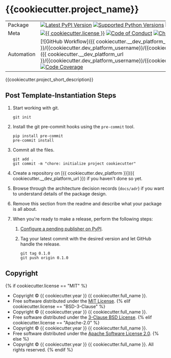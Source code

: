 # {{cookiecutter.project_name}}

| |                                                                                                                                                                                                                                                                                                                                                                                                                                                                                                                                 |
|---|---------------------------------------------------------------------------------------------------------------------------------------------------------------------------------------------------------------------------------------------------------------------------------------------------------------------------------------------------------------------------------------------------------------------------------------------------------------------------------------------------------------------------------|
| Package | [![Latest PyPI Version](https://img.shields.io/pypi/v/{{cookiecutter.project_slug}}.svg)](https://pypi.org/project/{{cookiecutter.project_slug}}/) [![Supported Python Versions](https://img.shields.io/pypi/pyversions/{{cookiecutter.project_slug}}.svg)](https://pypi.org/project/{{cookiecutter.project_slug}}/) [![Documentation](https://readthedocs.org/projects/{{cookiecutter.project_slug}}/badge/?version=latest)](https://{{cookiecutter.project_slug}}.readthedocs.io/en/latest/?badge=latest)                     |
| Meta | [![{{ cookiecutter.license }}](https://img.shields.io/pypi/l/{{cookiecutter.project_slug}}.svg)](LICENSE) [![Code of Conduct](https://img.shields.io/badge/Contributor%20Covenant-v2.0%20adopted-ff69b4.svg)](.github/CODE_OF_CONDUCT.md) [![Checked with mypy](https://www.mypy-lang.org/static/mypy_badge.svg)](https://mypy-lang.org/) [![Code Style Black](https://img.shields.io/badge/code%20style-black-000000.svg)](https://github.com/ambv/black) [![Linting: Ruff](https://img.shields.io/endpoint?url=https://raw.githubusercontent.com/charliermarsh/ruff/main/assets/badge/v2.json)](https://github.com/astral-sh/ruff)                                                                     |
| Automation | [![GitHub Workflow]({{ cookiecutter.__dev_platform_url }}/{{cookiecutter.dev_platform_username}}/{{cookiecutter.project_slug}}/workflows/main.yml/badge.svg)]({{ cookiecutter.__dev_platform_url }}/{{cookiecutter.dev_platform_username}}/{{cookiecutter.project_slug}}/workflows/main.yml) [![Code Coverage](https://codecov.io/gh/{{cookiecutter.dev_platform_username}}/{{cookiecutter.project_slug}}/branch/main/graph/badge.svg)](https://codecov.io/gh/{{cookiecutter.dev_platform_username}}/{{cookiecutter.project_slug}}) |

{{cookiecutter.project_short_description}}

## Post Template-Instantiation Steps

1. Start working with git.

    ```shell
    git init
    ```

2. Install the git pre-commit hooks using the `pre-commit` tool.

    ```shell
    pip install pre-commit
    pre-commit install
    ```

3. Commit all the files.

    ```shell
    git add .
    git commit -m "chore: initialize project cookiecutter"
    ```

4. Create a repository on [{{ cookiecutter.dev_platform }}]({{ cookiecutter.__dev_platform_url }}) if you haven't done
   so yet.
5. Browse through the architecture decision records (`docs/adr`) if you want
   to understand details of the package design.
6. Remove this section from the readme and describe what your package is all
   about.
7. When you're ready to make a release, perform the following steps:

   1. [Configure a pending publisher on PyPI](https://docs.pypi.org/trusted-publishers/creating-a-project-through-oidc/).
   2. Tag your latest commit with the desired version and let GitHub handle
      the release.

        ```shell
        git tag 0.1.0
        git push origin 0.1.0
        ```

## Copyright
{% if cookiecutter.license == "MIT" %}
* Copyright © {{ cookiecutter.year }} {{ cookiecutter.full_name }}.
* Free software distributed under the [MIT License](../LICENSE).
{% elif cookiecutter.license == "BSD-3-Clause" %}
* Copyright © {{ cookiecutter.year }} {{ cookiecutter.full_name }}.
* Free software distributed under the [3-Clause BSD License](../LICENSE).
{% elif cookiecutter.license == "Apache-2.0" %}
* Copyright © {{ cookiecutter.year }} {{ cookiecutter.full_name }}.
* Free software distributed under the [Apache Software License 2.0](../LICENSE).
{% else %}
* Copyright © {{ cookiecutter.year }} {{ cookiecutter.full_name }}. All rights reserved.
{% endif %}
